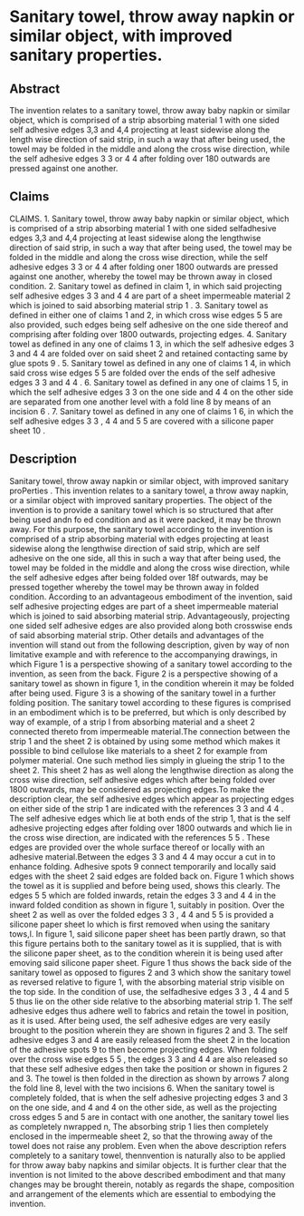 # Sanitary towel, throw away napkin or similar object, with improved sanitary properties.

## Abstract
The invention relates to a sanitary towel, throw away baby napkin or similar object, which is comprised of a strip absorbing material 1 with one sided self adhesive edges 3,3 and 4,4 projecting at least sidewise along the length wise direction of said strip, in such a way that after being used, the towel may be folded in the middle and along the cross wise direction, while the self adhesive edges 3 3 or 4 4 after folding over 180 outwards are pressed against one another.

## Claims
CLAIMS. 1. Sanitary towel, throw away baby napkin or similar object, which is comprised of a strip absorbing material 1 with one sided selfadhesive edges 3,3 and 4,4 projecting at least sidewise along the lengthwise direction of said strip, in such a way that after being used, the towel may be folded in the middle and along the cross wise direction, while the self adhesive edges 3 3 or 4 4 after folding oner 1800 outwards are pressed against one another, whereby the towel may be thrown away in closed condition. 2. Sanitary towel as defined in claim 1, in which said projecting self adhesive edges 3 3 and 4 4 are part of a sheet impermeable material 2 which is joined to said absorbing material strip 1 . 3. Sanitary towel as defined in either one of claims 1 and 2, in which cross wise edges 5 5 are also provided, such edges being self adhesive on the one side thereof and comprising after folding over 1800 outwards, projecting edges. 4. Sanitary towel as defined in any one of claims 1 3, in which the self adhesive edges 3 3 and 4 4 are folded over on said sheet 2 and retained contacting same by glue spots 9 . 5. Sanitary towel as defined in any one of claims 1 4, in which said cross wise edges 5 5 are folded over the ends of the self adhesive edges 3 3 and 4 4 . 6. Sanitary towel as defined in any one of claims 1 5, in which the self adhesive edges 3 3 on the one side and 4 4 on the other side are separated from one another level with a fold line 8 by means of an incision 6 . 7. Sanitary towel as defined in any one of claims 1 6, in which the self adhesive edges 3 3 , 4 4 and 5 5 are covered with a silicone paper sheet 10 .

## Description
Sanitary towel, throw away napkin or similar object, with improved sanitary proPerties . This invention relates to a sanitary towel, a throw away napkin, or a similar object with improved sanitary properties. The object of the invention is to provide a sanitary towel which is so structured that after being used andn fo ed condition and as it were packed, it may be thrown away. For this purpose, the sanitary towel according to the invention is comprised of a strip absorbing material with edges projecting at least sidewise along the lengthwise direction of said strip, which are self adhesive on the one side, all this in such a way that after being used, the towel may be folded in the middle and along the cross wise direction, while the self adhesive edges after being folded over 18f outwards, may be pressed together whereby the towel may be thrown away in folded condition. According to an advantageous embodiment of the invention, said self adhesive projecting edges are part of a sheet impermeable material which is joined to said absorbing material strip. Advantageously, projecting one sided self adhesive edges are also provided along both crosswise ends of said absorbing material strip. Other details and advantages of the invention will stand out from the following description, given by way of non limitative example and with reference to the accompanying drawings, in which Figure 1 is a perspective showing of a sanitary towel according to the invention, as seen from the back. Figure 2 is a perspective showing of a sanitary towel as shown in figure 1, in the condition wherein it may be folded after being used. Figure 3 is a showing of the sanitary towel in a further folding position. The sanitary towel according to these figures is comprised in an embodiment which is to be preferred, but which is only described by way of example, of a strip I from absorbing material and a sheet 2 connected thereto from impermeable material.The connection between the strip 1 and the sheet 2 is obtained by using some method which makes it possible to bind cellulose like materials to a sheet 2 for example from polymer material. One such method lies simply in glueing the strip 1 to the sheet 2. This sheet 2 has as well along the lengthwise direction as along the cross wise direction, self adhesive edges which after being folded over 1800 outwards, may be considered as projecting edges.To make the description clear, the self adhesive edges which appear as projecting edges on either side of the strip 1 are indicated with the references 3 3 and 4 4 . The self adhesive edges which lie at both ends of the strip 1, that is the self adhesive projecting edges after folding over 1800 outwards and which lie in the cross wise direction, are indicated with the references 5 5 . These edges are provided over the whole surface thereof or locally with an adhesive material.Between the edges 3 3 and 4 4 may occur a cut in to enhance folding. Adhesive spots 9 connect temporarily and locally said edges with the sheet 2 said edges are folded back on. Figure 1 which shows the towel as it is supplied and before being used, shows this clearly. The edges 5 5 which are folded inwards, retain the edges 3 3 and 4 4 in the inward folded condition as shown in figure 1, suitably in position. Over the sheet 2 as well as over the folded edges 3 3 , 4 4 and 5 5 is provided a silicone paper sheet lo which is first removed when using the sanitary tows,l. In figure 1, said silicone paper sheet has been partly drawn, so that this figure pertains both to the sanitary towel as it is supplied, that is with the silicone paper sheet, as to the condition wherein it is being used after emoving said silicone paper sheet. Figure 1 thus shows the back side of the sanitary towel as opposed to figures 2 and 3 which show the sanitary towel as reversed relative to figure 1, with the absorbing material strip visible on the top side. In the condition of use, the selfadhesive edges 3 3 , 4 4 and 5 5 thus lie on the other side relative to the absorbing material strip 1. The self adhesive edges thus adhere well to fabrics and retain the towel in position, as it is used. After being used, the self adhesive edges are very easily brought to the position wherein they are shown in figures 2 and 3. The self adhesive edges 3 and 4 are easily released from the sheet 2 in the location of the adhesive spots 9 to then become projecting edges. When folding over the cross wise edges 5 5 , the edges 3 3 and 4 4 are also released so that these self adhesive edges then take the position or shown in figures 2 and 3. The towel is then folded in the direction as shown by arrows 7 along the fold line 8, level with the two incisions 6. When the sanitary towel is completely folded, that is when the self adhesive projecting edges 3 and 3 on the one side, and 4 and 4 on the other side, as well as the projecting cross edges 5 and 5 are in contact with one another, the sanitary towel lies as completely nwrapped n, The absorbing strip 1 lies then completely enclosed in the impermeable sheet 2, so that the throwing away of the towel does not raise any problem. Even when the above description refers completely to a sanitary towel, thennvention is naturally also to be applied for throw away baby napkins and similar objects. It is further clear that the invention is not limited to the above described embodiment and that many changes may be brought therein, notably as regards the shape, composition and arrangement of the elements which are essential to embodying the invention.